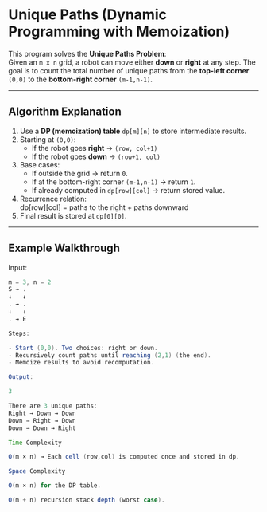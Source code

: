 # Unique Paths (Dynamic Programming with Memoization)

This program solves the **Unique Paths Problem**:  
Given an `m x n` grid, a robot can move either **down** or **right** at any step. The goal is to count the total number of unique paths from the **top-left corner** `(0,0)` to the **bottom-right corner** `(m-1,n-1)`.

---

## Algorithm Explanation

1. Use a **DP (memoization) table** `dp[m][n]` to store intermediate results.
2. Starting at `(0,0)`:
   - If the robot goes **right** → `(row, col+1)`
   - If the robot goes **down** → `(row+1, col)`
3. Base cases:
   - If outside the grid → return `0`.
   - If at the bottom-right corner `(m-1,n-1)` → return `1`.
   - If already computed in `dp[row][col]` → return stored value.
4. Recurrence relation:  
dp[row][col] = paths to the right + paths downward
5. Final result is stored at `dp[0][0]`.

---

## Example Walkthrough

Input:  
```java
m = 3, n = 2
S → . 
↓   ↓
. → .
↓   ↓
. → E

Steps:

- Start (0,0). Two choices: right or down.
- Recursively count paths until reaching (2,1) (the end).
- Memoize results to avoid recomputation.

Output:

3

There are 3 unique paths:
Right → Down → Down
Down → Right → Down
Down → Down → Right

Time Complexity

O(m × n) → Each cell (row,col) is computed once and stored in dp.

Space Complexity

O(m × n) for the DP table.

O(m + n) recursion stack depth (worst case).